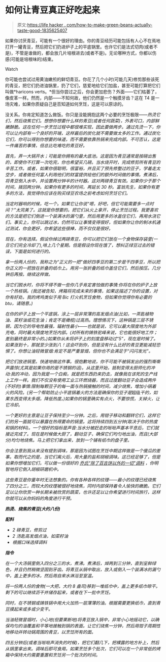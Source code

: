 # 如何让青豆真正好吃起来

> 原文:[https://life hacker . com/how-to-make-green-beans-actually-taste-good-1835625407](https://lifehacker.com/how-to-make-green-beans-actually-taste-good-1835625407)

如果你讨厌青豆，可能有一个很好的理由。你的青豆经历可能包括有人心不在焉地打开一罐青豆，然后把它们扔进炉子上的平底锅里。也许它们是法式切肉(或者不是)，不管是谁做的，都会放几片培根进去(或者不是)。无论哪种方式，你都以伤感(可能是培根味的)结束。

Watch

你可能也尝试过用黄油嫩煎的鲜切青豆。你花了几个小时(可能几天)修剪那些该死的青豆，把它们扔进油锅里，扔了它们，慈爱地给它们加盐，甚至可能打算把它们叫做*haricons verts。*但当你尝过之后，你会更加悲伤？外面——它们枯萎了，像皮革一样。然而，内部——不知何故，他们仍然是一个触摸牙齿？这在 T4 是一场灾难，如果你质疑自己是否知道如何烹饪，这是可以原谅的。

没关系。你肯定知道怎么做饭。你只是没能拥抱这两个必要的烹饪极限——*热烫它们，然后烧焦它们。想想你想要什么样的青豆(或者任何蔬菜)，外表可口，内部鲜嫩酥脆。这在任何一步烹饪过程中都很难实现，因此要做两步。通过先烫一下，你可以让内部有一个良好的开端，这样最后的炭化就不需要做太多的工作。通过炭化它们，你可以得到你想要的味道，而不需要依靠热锅来完成内部。不可否认，这是一件痛苦的事情，但总比吃难吃的青豆好。*

*首先，弄一大锅开水；可能是你拥有的最大底池。这是因为青豆通常是按磅出售的，即使你不打算一次吃完，你也希望买几磅。当水烧开时，完成修剪所有青豆的辛苦工作。或者，如果你很聪明，很富裕，并且买了预先修整过的豆子，学着走太空步，或者做任何富人利用他们的财富提供给他们的额外时间做的事情。煮沸后，将青豆倒入水中，并设置两分钟半的计时器。这对两磅青豆有效。如果你少于那个时间，拨回两分钟。如果你有更多的时间，再延长 30 秒。富翁先生，如果你有更多的方法，我觉得你应该在购买绿豆农场之前考虑如何烹饪它们。*

*当定时器响的时候，吃一个。如果它让你说“嗯，好吧，但它可能需要多一点时间？”太完美了。这就是你想要的。把它们从火上拿开，停止烹饪过程。我更喜欢的方法是把它们倒进一个装满冰的漏勺里，然后用更多的冰盖住它们，再用水浇它们。事实上，你可以跳过冰，仍然可以让事情变得很好，但如果你让你的制冰机通过测试，你会更好，你希望这些很棒，而不仅仅是很好。* 

*现在，你有选择。假设你焯过两磅青豆，你可以把它们放在一个食物保存袋里(一旦它们完全冷却了),啃上几个星期。但是假设你现在饿了，想纠正绿豆过去的错误，下面是如何进行的。*

*拿一份两人份的，我称之为“正义的一把”做好四季豆的第二步是干四季豆，所以把你正义的一把放在折叠的纸巾上。用另一张折叠的纸巾盖住它们，然后按压。几分钟后再按。继续这样做。*

*当它们脱水时，你将不得不做一些你几乎肯定害怕做的事情:你将在你的炉子上放一个热核锅。(我还被告知，烤箱将完成未来的事情，如果这描述了你的设置，对你有好处。我的烤鸡类似于用 Bic 打火机烹饪食物，但如果你觉得你有必要的 btu，请随意。)*

*在你的炉子上放一个平底锅，涂上一层非常薄的高发烟点油(比如，一茶匙植物油、菜籽油或花生油；肯定不是橄榄)过高热。理想情况下，这种锅是三层不锈钢，因为它的导电性最强，辐射性最小——也就是说，它可以最大限度地为外部充电，同时最大限度地烹饪内部。(对所有的铸铁驼峰来说，它也能很好地工作；差别最终是非常小的。)如果你从未将炉子上的刻度盘移动过“5”，现在是时候了。如果涨到十，那就至少涨到八！这会吓到你，但是没有什么比好的青豆更能减轻恐惧了。你想让油轻微冒烟:肯定不是严重冒烟，但你也不会满足于“闪闪发光”。*

*把它们放进锅里。快速地做这件事。很抱歉地说，你不可能不被锅发出的强烈嘶嘶声震惊(尤其是如果你用的是不锈钢的话)。从这里开始，抵制变得太厨师化的冲动:我的冲动，因为我是一个白痴，就是把东西扔来扔去，就像我在该死的生产线上工作一样。我们不仅没有使用工业三环燃烧器，而且过度翻动豆子会造成两件(不好的)事情:限制每颗豆子的每一面与热锅接触的时间，减少烧焦，增加小锅着火的风险。(另一个帮助防止小平底锅着火的方法是确保你的豆子是*超级*干的，如果东西变得太多烟，降低热度。)如果你的锅里确实有点火，不要惊慌，关掉火，让它冷却。*

*一个更好的主意是让豆子保持至少一分钟。之后，用钳子移动和翻转它们，这样它们的另一面就可以暴露在热得要命的锅里。这将持续四到五分钟(取决于你的热度和锅的材料)。一个很好的指标是声音:当水分被赶走的咝咝声基本平息后，它们就接近完成了。*现在*是时候做大厨了，翻动豆子，确保它们均匀地出油，而且(大部分)均匀地烧焦。马上把它们拿出来，放到一个铺有纸巾的盘子里。* 

*你会注意到我从来没有提到调味，那是因为试图在烹饪中期这样做是一个傻瓜的差事。取而代之的是，当它们离火后，用大量的盐和胡椒调味。这已经足够了，但是如果你想增加它们，可以做一份很好的 [乔氏“除了百吉饼以外的一切”调料](https://www.amazon.com/Trader-Joes-Everything-Sesame-Seasoning/dp/B06W9N8X9H?asc_campaign=InlineText&asc_refurl=https://lifehacker.com/how-to-make-green-beans-actually-taste-good-1835625407&asc_source=&tag=kinjalifehackerlink-20) ，你明智地将它倒入胡椒研磨机中。*

*这些青豆是你童年时无法想象的。你有各种各样的纹理——最小的纹理已经烧焦了四分之三，而较大的纹理被很好地烧焦，同时内部保持着令人愉快的嫩脆。它们足以让你欣赏一种长期未被欣赏的蔬菜，也许还足以让你希望进行时间旅行，这样你就可以从你妈妈的角度进行干预。*

***热烫、烧焦的青豆(大约八份)***

***配料***

*   *2 磅青豆，修剪过*
*   *2 汤匙高发烟点油，如菜籽油*
*   *根据口味选择调料*

***指令***

*在一个大汤锅里倒入四分之三的水，煮沸。煮沸后，焯两到三分钟，直到呈鲜绿色，并且仍然稍微坚固到牙齿。将青豆从锅中取出，放入或倒入一个装满冰的漏勺中，盖上更多的冰，然后用自来水淋浴至室温。*

*将一份两人份的食物(一大把，大约 8 盎司)移到一堆纸巾中，盖上更多纸巾晾干。剩下的可以继续沥干并储存起来，或者在下一批中烹饪。*

*同时，在不锈钢或铸铁锅中用大火加热一层薄薄的油。根据需要更换纸巾，直到青豆摸起来或多或少变干。*

*当油轻微冒烟时，小心地(但要果断地)将青豆放入锅中，非常小心地摇动它，以确保均匀的油覆盖和平等地接触到锅的表面。让它们烧焦一分钟，然后用钳子周期性地移动并转动锅周围的青豆，以烹饪所有的面。*

*四五分钟后(或者当咝咝声消失的时候)，把它们翻几下，把裸露的地方补上，然后从锅里拿出来。调味后即可食用。如果烹饪多个批次，它们可以在一个非常低的烤箱中保持大约需要重置和烹饪另一个批次的时间。*